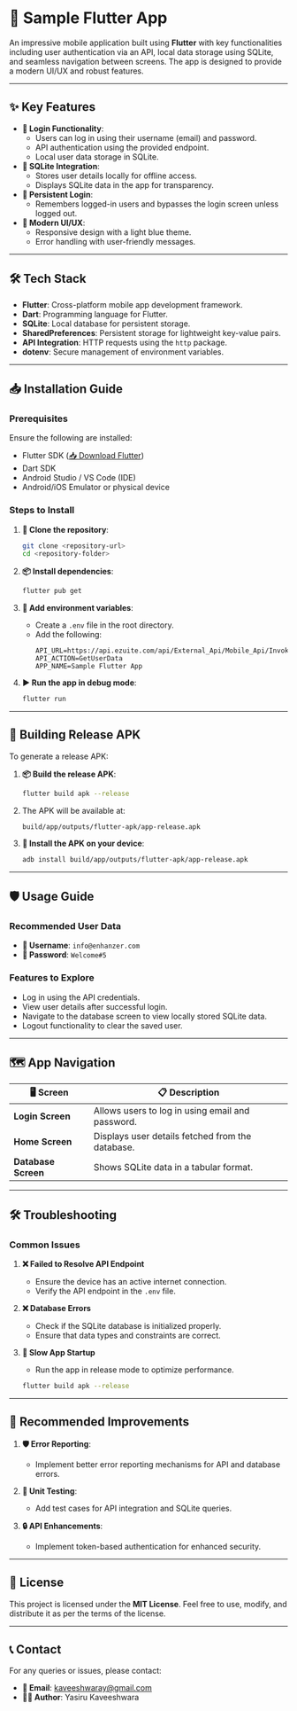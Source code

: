 # 🌟 Sample Flutter App

An impressive mobile application built using **Flutter** with key functionalities including user authentication via an API, local data storage using SQLite, and seamless navigation between screens. The app is designed to provide a modern UI/UX and robust features.

---

## ✨ Key Features

- **🔐 Login Functionality**:
  - Users can log in using their username (email) and password.
  - API authentication using the provided endpoint.
  - Local user data storage in SQLite.
- **📂 SQLite Integration**:
  - Stores user details locally for offline access.
  - Displays SQLite data in the app for transparency.
- **💾 Persistent Login**:
  - Remembers logged-in users and bypasses the login screen unless logged out.
- **🎨 Modern UI/UX**:
  - Responsive design with a light blue theme.
  - Error handling with user-friendly messages.

---

## 🛠 Tech Stack

- **Flutter**: Cross-platform mobile app development framework.
- **Dart**: Programming language for Flutter.
- **SQLite**: Local database for persistent storage.
- **SharedPreferences**: Persistent storage for lightweight key-value pairs.
- **API Integration**: HTTP requests using the `http` package.
- **dotenv**: Secure management of environment variables.

---

## 📥 Installation Guide

### Prerequisites

Ensure the following are installed:

- Flutter SDK ([📥 Download Flutter](https://flutter.dev/docs/get-started/install))
- Dart SDK
- Android Studio / VS Code (IDE)
- Android/iOS Emulator or physical device

### Steps to Install

1. **📂 Clone the repository**:

   ```bash
   git clone <repository-url>
   cd <repository-folder>
   ```

2. **📦 Install dependencies**:

   ```bash
   flutter pub get
   ```

3. **🔑 Add environment variables**:

   - Create a `.env` file in the root directory.
   - Add the following:
     ```env
     API_URL=https://api.ezuite.com/api/External_Api/Mobile_Api/Invoke
     API_ACTION=GetUserData
     APP_NAME=Sample Flutter App
     ```

4. **▶️ Run the app in debug mode**:
   ```bash
   flutter run
   ```

---

## 🚀 Building Release APK

To generate a release APK:

1. **📦 Build the release APK**:

   ```bash
   flutter build apk --release
   ```

2. The APK will be available at:

   ```
   build/app/outputs/flutter-apk/app-release.apk
   ```

3. **📱 Install the APK on your device**:
   ```bash
   adb install build/app/outputs/flutter-apk/app-release.apk
   ```

---

## 🛡 Usage Guide

### Recommended User Data

- **👤 Username**: `info@enhanzer.com`
- **🔑 Password**: `Welcome#5`

### Features to Explore

- Log in using the API credentials.
- View user details after successful login.
- Navigate to the database screen to view locally stored SQLite data.
- Logout functionality to clear the saved user.

---

## 🗺 App Navigation

| 🖥 Screen            | 📋 Description                                   |
| ------------------- | ------------------------------------------------ |
| **Login Screen**    | Allows users to log in using email and password. |
| **Home Screen**     | Displays user details fetched from the database. |
| **Database Screen** | Shows SQLite data in a tabular format.           |

---

## 🛠 Troubleshooting

### Common Issues

1. **❌ Failed to Resolve API Endpoint**

   - Ensure the device has an active internet connection.
   - Verify the API endpoint in the `.env` file.

2. **❌ Database Errors**

   - Check if the SQLite database is initialized properly.
   - Ensure that data types and constraints are correct.

3. **🐢 Slow App Startup**
   - Run the app in release mode to optimize performance.
   ```bash
   flutter build apk --release
   ```

---

## 🌟 Recommended Improvements

1. **🛡 Error Reporting**:

   - Implement better error reporting mechanisms for API and database errors.

2. **🧪 Unit Testing**:

   - Add test cases for API integration and SQLite queries.

3. **🔒 API Enhancements**:
   - Implement token-based authentication for enhanced security.

---

## 📜 License

This project is licensed under the **MIT License**. Feel free to use, modify, and distribute it as per the terms of the license.

---

## 📞 Contact

For any queries or issues, please contact:

- **📧 Email**: kaveeshwaray@gmail.com
- **👨‍💻 Author**: Yasiru Kaveeshwara
